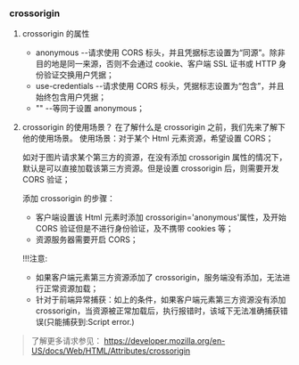 ### crossorigin

1. crossorigin 的属性

   - anonymous --请求使用 CORS 标头，并且凭据标志设置为“同源”。除非目的地是同一来源，否则不会通过 cookie、客户端 SSL 证书或 HTTP 身份验证交换用户凭据；
   - use-credentials --请求使用 CORS 标头，凭据标志设置为“包含”，并且始终包含用户凭据；
   - "" --等同于设置 anonymous；

2. crossorigin 的使用场景？
   在了解什么是 crossorigin 之前，我们先来了解下他的使用场景。
   使用场景：对于某个 Html 元素资源，希望设置 CORS；

   如对于图片请求某个第三方的资源，在没有添加 crossorigin 属性的情况下，默认是可以直接加载该第三方资源。但是设置 crossorigin 后，则需要开发 CORS 验证；

   添加 crossorigin 的步骤：

   - 客户端设置该 Html 元素时添加 crossorigin='anonymous'属性，及开始 CORS 验证但是不进行身份验证，及不携带 cookies 等；
   - 资源服务器需要开启 CORS；

   !!!注意:

   - 如果客户端元素第三方资源添加了 crossorigin，服务端没有添加，无法进行正常资源加载；
   - 针对于前端异常捕获：如上的条件，如果客户端元素第三方资源没有添加 crossorigin，当资源被正常加载后，执行报错时，该域下无法准确捕获错误(只能捕获到:Script error.)

> 了解更多请求参见：
> https://developer.mozilla.org/en-US/docs/Web/HTML/Attributes/crossorigin
